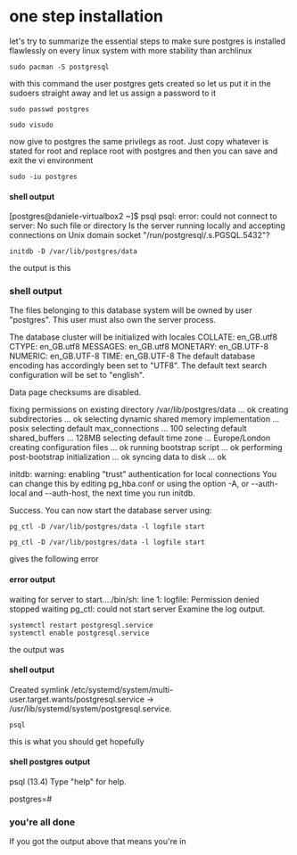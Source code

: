 # one step installation

let's try to summarize the essential steps to make sure postgres is installed flawlessly on every linux system with more stability than archlinux

```
sudo pacman -S postgresql
```

with this command the user postgres gets created so let us put it in the sudoers straight away and let us assign a password to it

```
sudo passwd postgres
```

```
sudo visudo 
```

now give to postgres the same privilegs as root. Just copy whatever is stated for root and replace root with postgres and then you can save and exit the vi environment

```
sudo -iu postgres
```

#### shell output
[postgres@daniele-virtualbox2 ~]$ psql
psql: error: could not connect to server: No such file or directory
	Is the server running locally and accepting
	connections on Unix domain socket "/run/postgresql/.s.PGSQL.5432"?


```
initdb -D /var/lib/postgres/data
```


the output is this

### shell output
The files belonging to this database system will be owned by user "postgres".
This user must also own the server process.

The database cluster will be initialized with locales
  COLLATE:  en_GB.utf8
  CTYPE:    en_GB.utf8
  MESSAGES: en_GB.utf8
  MONETARY: en_GB.UTF-8
  NUMERIC:  en_GB.UTF-8
  TIME:     en_GB.UTF-8
The default database encoding has accordingly been set to "UTF8".
The default text search configuration will be set to "english".

Data page checksums are disabled.

fixing permissions on existing directory /var/lib/postgres/data ... ok
creating subdirectories ... ok
selecting dynamic shared memory implementation ... posix
selecting default max_connections ... 100
selecting default shared_buffers ... 128MB
selecting default time zone ... Europe/London
creating configuration files ... ok
running bootstrap script ... ok
performing post-bootstrap initialization ... ok
syncing data to disk ... ok

initdb: warning: enabling "trust" authentication for local connections
You can change this by editing pg_hba.conf or using the option -A, or
--auth-local and --auth-host, the next time you run initdb.

Success. You can now start the database server using:

    pg_ctl -D /var/lib/postgres/data -l logfile start




```
pg_ctl -D /var/lib/postgres/data -l logfile start

```


gives the following error



#### error output

waiting for server to start..../bin/sh: line 1: logfile: Permission denied
 stopped waiting
pg_ctl: could not start server
Examine the log output.



```
systemctl restart postgresql.service
systemctl enable postgresql.service

```


the output was

#### shell output

Created symlink /etc/systemd/system/multi-user.target.wants/postgresql.service → /usr/lib/systemd/system/postgresql.service.



```
psql
```

this is what you should get hopefully

#### shell postgres output

psql (13.4)
Type "help" for help.

postgres=# 

### you're all done

If you got the output above that means you're in
